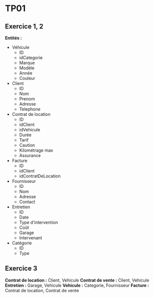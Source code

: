 # TP01

## Exercice 1, 2

**Entités :**
- Véhicule
  - ID
  - idCategorie
  - Marque
  - Modèle
  - Année
  - Couleur
- Client
  - ID
  - Nom
  - Prenom
  - Adresse
  - Telephone
- Contrat de location
  - ID
  - idClient
  - idVehicule
  - Durée
  - Tarif
  - Caution
  - Kilométrage max
  - Assurance
- Facture
  - ID
  - idClient
  - idContratDeLocation
- Fournisseur
  - ID
  - Nom
  - Adresse
  - Contact
- Entretien
  - ID
  - Date
  - Type d’intervention
  - Coût
  - Garage
  - Intervenant
- Catégorie
  - ID
  - Type

## Exercice 3

**Contrat de location :** Client, Vehicule
**Contrat de vente :** Client, Vehicule
**Entretien :** Garage, Vehicule
**Vehicule :** Categorie, Fournisseur
**Facture :** Contrat de location, Contrat de vente


